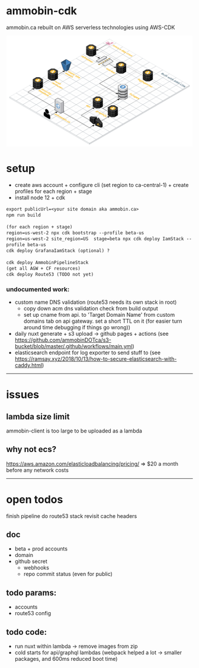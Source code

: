 # ammobin-cdk

ammobin.ca rebuilt on AWS serverless technologies using AWS-CDK

![](https://raw.githubusercontent.com/ammobinDOTca/ammobin-cdk/master/aws%20ammobin.ca%20cdk.png)

# setup

- create aws account + configure cli (set region to ca-central-1) + create profiles for each region + stage
- install node 12 + cdk

```
export publicUrl=<your site domain aka ammobin.ca>
npm run build

(for each region + stage)
region=us-west-2 npx cdk bootstrap --profile beta-us
region=us-west-2 site_region=US  stage=beta npx cdk deploy IamStack --profile beta-us
cdk deploy GrafanaIamStack (optional) ?

cdk deploy AmmobinPipelineStack
(get all AGW + CF resources)
cdk deploy Route53 (TODO not yet)
```

### undocumented work:

- custom name DNS validation (route53 needs its own stack in root)
  - copy down acm dns validation check from build output
  - set up cname from api.<BASE DOMAIN> to 'Target Domain Name' from custom domains tab on api gateway. set a short TTL on it (for easier turn around time debugging if things go wrong))
- daily nuxt generate + s3 upload -> github pages + actions (see https://github.com/ammobinDOTca/s3-bucket/blob/master/.github/workflows/main.yml)
- elasticsearch endpoint for log exporter to send stuff to (see https://ramsay.xyz/2018/10/13/how-to-secure-elasticsearch-with-caddy.html)

---

# issues

## lambda size limit

ammobin-client is too large to be uploaded as a lambda

## why not ecs?

https://aws.amazon.com/elasticloadbalancing/pricing/ => \$20 a month before any network costs

---

# open todos

finish pipeline
do route53 stack
revisit cache headers

## doc

- beta + prod accounts
- domain
- github secret
  - webhooks
  - repo commit status (even for public)

## todo params:

- accounts
- route53 config

## todo code:

- run nuxt within lambda -> remove images from zip
- cold starts for api/graphql lambdas (webpack helped a lot -> smaller packages, and 600ms reduced boot time)
